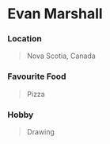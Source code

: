 Evan Marshall
=============

### Location
> Nova Scotia, Canada

### Favourite Food
> Pizza

### Hobby
>Drawing
